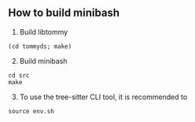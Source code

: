 
How to build minibash
---------------------

1. Build libtommy
```
(cd tommyds; make)
```

2. Build minibash

```
cd src
make
```

3. To use the tree-sitter CLI tool, it is recommended to 
```
source env.sh
```
